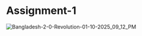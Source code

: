 # Assignment-1
![Bangladesh-2-0-Revolution-01-10-2025_09_12_PM](https://github.com/user-attachments/assets/64f8c1e3-d228-46a9-9403-958f84f9ee77)
